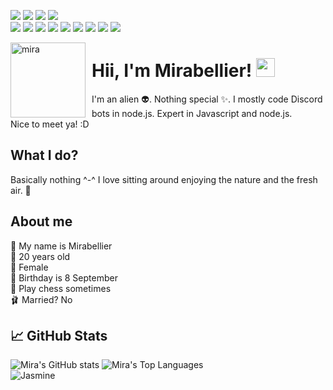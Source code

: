 ![](https://img.shields.io/discord/684084513403699314?color=E6E6FA&label=Jasmine%20Headquaters&logo=Discord&logoColor=E6E6FA&style=plastic)
![](https://img.shields.io/github/sponsors/MiraBellierr?color=DDA0DD&label=Patreon&logo=Patreon&logoColor=DDA0DD&style=plastic)
![](https://img.shields.io/github/followers/MiraBellierr?color=EE82EE&label=Followers&logo=Github&logoColor=EE82EE&style=plastic)
![](https://img.shields.io/github/stars/MiraBellierr/Jasmine?color=DA70D6&label=Stars&logo=Github&logoColor=DA70D6&style=plastic)<br>
![](https://img.shields.io/badge/OS-Linux-informational?style=plastic&logo=linux&logoColor=DDA0DD&color=FF00FF)
![](https://img.shields.io/badge/Shell-Bash-informational?style=plastic&logo=gnu-bash&logoColor=DDA0DD&color=FF00FF)
![](https://img.shields.io/badge/Tools-Visual%20Studio%20Code-informational?style=plastic&logo=visual-studio-code&logoColor=DDA0DD&color=BA55D3)
![](https://img.shields.io/badge/Tools-SQlite3-informational?style=plastic&logo=sqlite&logoColor=DDA0DD&color=8A2BE2)
![](https://img.shields.io/badge/Code-JavaScript-informational?style=plastic&logo=javascript&logoColor=DDA0DD&color=9370DB)
![](https://img.shields.io/badge/Code-C++-informational?style=plastic&logo=c%2B%2B&logoColor=DDA0DD&color=9400D3)
![](https://img.shields.io/badge/Code-C-informational?style=plastic&logo=c&logoColor=DDA0DD&color=9932CC)
![](https://img.shields.io/badge/Code-Java-informational?style=plastic&logo=java&logoColor=DDA0DD&color=8A2BE2)
![](https://img.shields.io/badge/Cloud-Vultr-informational?style=plastic&logo=vultr&logoColor=DDA0DD&color=8B008B)

<img width="120" height="120" align="left" style="float: left; margin: 0 10px 0 0;" alt="mira" src="https://www.jasminebot.xyz/mira.jpg">

# Hii, I'm Mirabellier! <img src="https://raw.githubusercontent.com/MartinHeinz/MartinHeinz/master/wave.gif" width="30px">
I'm an alien 👽. Nothing special ✨. I mostly code Discord bots in node.js. Expert in Javascript and node.js.<br>Nice to meet ya! :D
## What I do?
Basically nothing ^-^ I love sitting around enjoying the nature and the fresh air. 🌳

## About me
🌿 My name is Mirabellier<br>
🍂 20 years old<br>
🌼 Female<br>
🍓 Birthday is 8 September<br>
🧩 Play chess sometimes<br>
🩰 Married? No


## &#x1f4c8; GitHub Stats
![Mira's GitHub stats](https://github-readme-stats.vercel.app/api?username=MiraBellierr&title_color=ffffff&text_color=c9cacc&icon_color=2bbc8a&bg_color=1d1f21)
![Mira's Top Languages](https://github-readme-stats.vercel.app/api/top-langs/?username=MiraBellierr&title_color=ffffff&text_color=c9cacc&icon_color=2bbc8a&bg_color=1d1f21&langs_count=11&hide=html,css,makefile,shell)
<br>
![Jasmine](https://github-readme-stats.vercel.app/api/pin/?username=MiraBellierr&repo=Jasmine&title_color=ffffff&text_color=c9cacc&icon_color=2bbc8a&bg_color=1d1f21)
